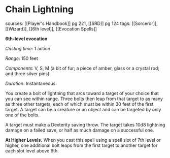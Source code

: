 # Chain Lightning
sources: [[Player's Handbook]] pg 221, [[SRD]] pg 124
tags: [[Sorceror]], [[Wizard]], [[6th level]], [[Evocation Spells]]

**6th-level evocation**

*Casting time*: 1 action

*Range*: 150 feet

*Components*: V, S, M (a bit of fur; a piece of amber, glass or a crystal rod; and three silver pins)

*Duration*: Instantaneous

You create a bolt of lightning that arcs toward a target of your choice that you can see within range. Three bolts then leap from that target to as many as three other targets, each of which must be within 30 feet of the first target. A target can be a creature or an object and can be targeted by only one of the bolts.

A target must make a Dexterity saving throw. The target takes 10d8 lightning damage on a failed save, or half as much damage on a successful one.

**At Higher Levels.** When you cast this spell using a spell slot of 7th level or higher, one additional bolt leaps from the first target to another target for each slot level above 6th.
